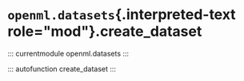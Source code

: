 # `openml.datasets`{.interpreted-text role="mod"}.create_dataset

::: currentmodule
openml.datasets
:::

::: autofunction
create_dataset
:::

<div class="clearer"></div>
